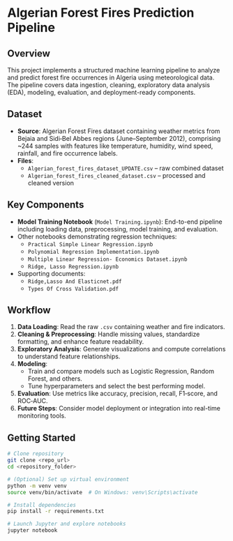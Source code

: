 # Algerian Forest Fires Prediction Pipeline

## Overview
This project implements a structured machine learning pipeline to analyze and predict forest fire occurrences in Algeria using meteorological data. The pipeline covers data ingestion, cleaning, exploratory data analysis (EDA), modeling, evaluation, and deployment-ready components.

## Dataset
- **Source**: Algerian Forest Fires dataset containing weather metrics from Bejaia and Sidi‑Bel Abbes regions (June–September 2012), comprising ~244 samples with features like temperature, humidity, wind speed, rainfall, and fire occurrence labels.
- **Files**:
  - `Algerian_forest_fires_dataset_UPDATE.csv` – raw combined dataset
  - `Algerian_forest_fires_cleaned_dataset.csv` – processed and cleaned version

## Key Components
- **Model Training Notebook** (`Model Training.ipynb`): End-to-end pipeline including loading data, preprocessing, model training, and evaluation.
- Other notebooks demonstrating regression techniques:
  - `Practical Simple Linear Regression.ipynb`
  - `Polynomial Regression Implementation.ipynb`
  - `Multiple Linear Regression‑ Economics Dataset.ipynb`
  - `Ridge, Lasso Regression.ipynb`
- Supporting documents:
  - `Ridge,Lasso And Elasticnet.pdf`
  - `Types Of Cross Validation.pdf`

## Workflow
1. **Data Loading**: Read the raw `.csv` containing weather and fire indicators.
2. **Cleaning & Preprocessing**: Handle missing values, standardize formatting, and enhance feature readability.
3. **Exploratory Analysis**: Generate visualizations and compute correlations to understand feature relationships.
4. **Modeling**:
   - Train and compare models such as Logistic Regression, Random Forest, and others.
   - Tune hyperparameters and select the best performing model.
5. **Evaluation**: Use metrics like accuracy, precision, recall, F1‑score, and ROC‑AUC.
6. **Future Steps**: Consider model deployment or integration into real-time monitoring tools.

## Getting Started

```bash
# Clone repository
git clone <repo_url>
cd <repository_folder>

# (Optional) Set up virtual environment
python -m venv venv
source venv/bin/activate  # On Windows: venv\Scripts\activate

# Install dependencies
pip install -r requirements.txt

# Launch Jupyter and explore notebooks
jupyter notebook
